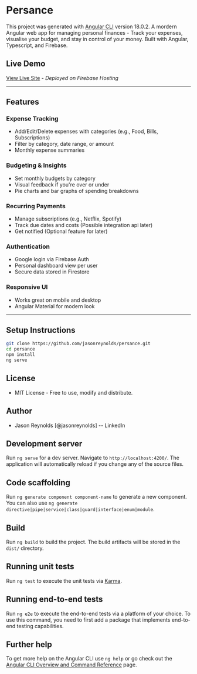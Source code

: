 # Persance

This project was generated with [Angular CLI](https://github.com/angular/angular-cli) version 18.0.2.
A mordern Angular web app for managing personal finances - Track your expenses, visualise your budget, and stay in control of your money. 
Built with Angular, Typescript, and Firebase.

## Live Demo
[View Live Site](https://urlHere.com) - *Deployed on Firebase Hosting*

---

## Features

### Expense Tracking
- Add/Edit/Delete expenses with categories (e.g., Food, Bills, Subscriptions)
- Filter by category, date range, or amount
- Monthly expense summaries

### Budgeting & Insights
- Set monthly budgets by category
- Visual feedback if you're over or under
- Pie charts and bar graphs of spending breakdowns

### Recurring Payments
- Manage subscriptions (e.g., Netflix, Spotify)
- Track due dates and costs (Possible integration api later)
- Get notified (Optional feature for later)

### Authentication
- Google login via Firebase Auth
- Personal dashboard view per user
- Secure data stored in Firestore

### Responsive UI
- Works great on mobile and desktop
- Angular Material for modern look

---

## Setup Instructions

```bash
git clone https://github.com/jasonreynolds/persance.git
cd persance
npm install
ng serve
```

## License
- MIT License - Free to use, modify and distribute.

## Author
- Jason Reynolds [@jasonreynolds] -- LinkedIn


## Development server

Run `ng serve` for a dev server. Navigate to `http://localhost:4200/`. The application will automatically reload if you change any of the source files.

## Code scaffolding

Run `ng generate component component-name` to generate a new component. You can also use `ng generate directive|pipe|service|class|guard|interface|enum|module`.

## Build

Run `ng build` to build the project. The build artifacts will be stored in the `dist/` directory.

## Running unit tests

Run `ng test` to execute the unit tests via [Karma](https://karma-runner.github.io).

## Running end-to-end tests

Run `ng e2e` to execute the end-to-end tests via a platform of your choice. To use this command, you need to first add a package that implements end-to-end testing capabilities.

## Further help

To get more help on the Angular CLI use `ng help` or go check out the [Angular CLI Overview and Command Reference](https://angular.dev/tools/cli) page.
